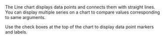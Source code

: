 The Line chart displays data points and connects them with straight lines. You can display multiple series on a chart to compare values corresponding to same arguments. 

Use the check boxes at the top of the chart to display data point markers and labels.
